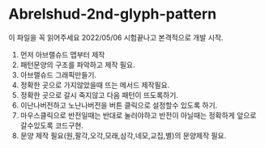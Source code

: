 # Abrelshud-2nd-glyph-pattern
이 파일을 꼭 읽어주세요
2022/05/06 시험끝나고 본격적으로 개발 시작.
1. 먼저 아브랠슈드 맵부터 제작
2. 패턴문양의 구조를 파악하고 제작 필요.
3. 아브랠슈드 그래픽만들기.
4. 정확한 곳으로 가지않았을때 뜨는 메서드 제작필요.
5. 정확한 곳으로 갈시 죽지않고 다음 패턴이 뜨도록하기.
6. 이난나버전하고 노난나버전을 버튼 클릭으로 설정할수 있도록 하기.
7. 마우스클릭으로 반전일때는 반대로 눌러야하고 반전이 아닐때는 정확하게 앞으로 갈수있도록 코드구현.
8. 문양 제작 필요(원,팔각,오각,모래,삼각,네모,교집,별)의 문양제작 필요.
